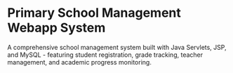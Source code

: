 # Primary School Management Webapp System
 A comprehensive school management system built with Java Servlets, JSP, and MySQL - featuring student registration, grade tracking, teacher management, and academic progress monitoring.
